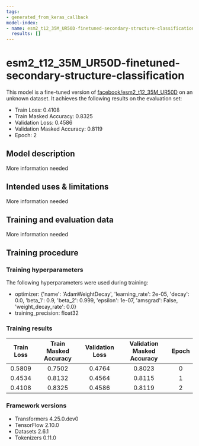 ```yaml
---
tags:
- generated_from_keras_callback
model-index:
- name: esm2_t12_35M_UR50D-finetuned-secondary-structure-classification
  results: []
---
```


<!-- This model card has been generated automatically according to the information Keras had access to. You should
probably proofread and complete it, then remove this comment. -->

# esm2_t12_35M_UR50D-finetuned-secondary-structure-classification

This model is a fine-tuned version of [facebook/esm2_t12_35M_UR50D](https://huggingface.co/facebook/esm2_t12_35M_UR50D) on an unknown dataset.
It achieves the following results on the evaluation set:
- Train Loss: 0.4108
- Train Masked Accuracy: 0.8325
- Validation Loss: 0.4586
- Validation Masked Accuracy: 0.8119
- Epoch: 2

## Model description

More information needed

## Intended uses & limitations

More information needed

## Training and evaluation data

More information needed

## Training procedure

### Training hyperparameters

The following hyperparameters were used during training:
- optimizer: {'name': 'AdamWeightDecay', 'learning_rate': 2e-05, 'decay': 0.0, 'beta_1': 0.9, 'beta_2': 0.999, 'epsilon': 1e-07, 'amsgrad': False, 'weight_decay_rate': 0.0}
- training_precision: float32

### Training results

| Train Loss | Train Masked Accuracy | Validation Loss | Validation Masked Accuracy | Epoch |
|:----------:|:---------------------:|:---------------:|:--------------------------:|:-----:|
| 0.5809     | 0.7502                | 0.4764          | 0.8023                     | 0     |
| 0.4534     | 0.8132                | 0.4564          | 0.8115                     | 1     |
| 0.4108     | 0.8325                | 0.4586          | 0.8119                     | 2     |


### Framework versions

- Transformers 4.25.0.dev0
- TensorFlow 2.10.0
- Datasets 2.6.1
- Tokenizers 0.11.0
